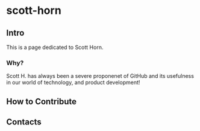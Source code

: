 # scott-horn
## Intro
This is a page dedicated to Scott Horn.
### Why?
Scott H. has always been a severe proponenet of GitHub and its usefulness in our world of technology, and product development!

## How to Contribute

## Contacts
